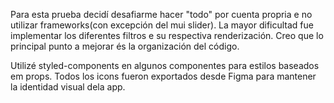 Para esta prueba decidí desafiarme hacer "todo" por cuenta propria e no utilizar frameworks(con excepción del mui slider).
La mayor dificultad fue implementar los diferentes filtros e su respectiva renderización.
Creo que lo principal punto a mejorar és la organización del código.

Utilizé styled-components en algunos componentes para estilos baseados em props. 
Todos los icons fueron exportados desde Figma para mantener la identidad visual dela app.